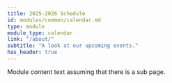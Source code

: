 ```yaml
---
title: 2025-2026 Schedule
id: modules/common/calendar.md
type: module
module_type: calendar
link: "/about/"
subtitle: "A look at our upcoming events."
has_header: true
---
```

Module content text assuming that there is a sub page.